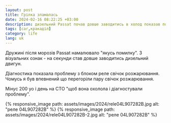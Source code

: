 ```yaml
---
layout: post
title: Грілка зламалась
date: 2024-02-16 08:22:25 +03:00
description: дизельний Passat почав довше заводитись в холод показав помилку 04L907282B
tags: [car,кракаділ]
category: life
lang: uk
---
```


Дружині після морозів Passat намалювало "якусь помилку".
З візуальних ознак - на секунди став довше заводитись дизельний двигун.

Діагностика показала проблему з блоком реле свічок розжарювання.
Чомусь я був впевнений що перегоріли пару свічок розжарювання.

Мінус 200 уо і день на СТО "щоб вона охолола і діагностували проблему".

{% responsive_image path: assets/images/2024/rele04L907282B.jpg alt: "реле 04L907282B" %} {% responsive_image path: assets/images/2024/rele04L907282B-2.jpg alt: "реле 04L907282B" %}
